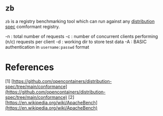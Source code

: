 # `zb`

`zb` is a registry benchmarking tool which can run against any [distribution spec](https://github.com/opencontainers/distribution-spec) comformant registry.

-n : total number of requests
-c : number of concurrent clients performing (n/c) requests per client
-d : working dir to store test data
-A : BASIC authentication in `username:passwd` format

# References

[1] [https://github.com/opencontainers/distribution-spec/tree/main/conformance](https://github.com/opencontainers/distribution-spec/tree/main/conformance)
[2] [https://en.wikipedia.org/wiki/ApacheBench](https://en.wikipedia.org/wiki/ApacheBench)
